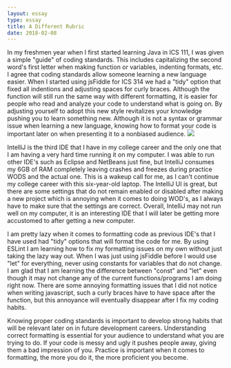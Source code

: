 ```yaml
---
layout: essay
type: essay
title: A Different Rubric
date: 2018-02-08
---
```


In my freshmen year when I first started learning Java in ICS 111, I was given a simple "guide" of coding standards. This includes capitalizing the second word's first letter when making function or variables, indenting formats, etc. I agree that coding standards allow someone learning a new language easier. When I started using jsFiddle for ICS 314 we had a "tidy" option that fixed all indentions and adjusting spaces for curly braces. Although the function will still run the same way with different formatting, it is easier for people who read and analyze your code to understand what is going on. By adjusting yourself to adopt this new style revitalizes your knowledge pushing you to learn something new. Although it is not a syntax or grammar issue when learning a new language, knowing how to format your code is important later on when presenting it to a nonbiased audience. <img class="ui medium left floated rounded image" src="https://2.bp.blogspot.com/-YvHps2mMNPM/V9oVdWAjS0I/AAAAAAAABrc/c-SwN2n0HP4vY4F3jtaAqR8PZsifE30hQCLcB/s1600/criteria.jpg">

IntelliJ is the third IDE that I have in my college career and the only one that I am having a very hard time running it on my computer. I was able to run other IDE's such as Eclipse and NetBeans just fine, but IntelliJ consumes my 6GB of RAM completely leaving crashes and freezes during practice WODS and the actual one. This is a wakeup call for me, as I can't continue my college career with this six-year-old laptop. The IntelliJ UI is great, but there are some settings that do not remain enabled or disabled after making a new project which is annoying when it comes to doing WOD's, as I always have to make sure that the settings are correct. Overall, IntelliJ may not run well on my computer, it is an interesting IDE that I will later be getting more accustomed to after getting a new computer.

I am pretty lazy when it comes to formatting code as previous IDE's that I have used had "tidy" options that will format the code for me. By using ESLint I am learning how to fix my formatting issues on my own without just taking the lazy way out.  When I was just using jsFiddle before I would use "let" for everything, never using constants for variables that do not change. I am glad that I am learning the difference between "const" and "let" even though it may not change any of the current functions/programs I am doing right now. There are some annoying formatting issues that I did not notice when writing javascript, such a curly braces have to have space after the function, but this annoyance will eventually disappear after I fix my coding habits.

Knowing proper coding standards is important to develop strong habits that will be relevant later on in future development careers. Understanding correct formatting is essential for your audience to understand what you are trying to do. If your code is messy and ugly it pushes people away, giving them a bad impression of you. Practice is important when it comes to formatting, the more you do it, the more proficient you become.




